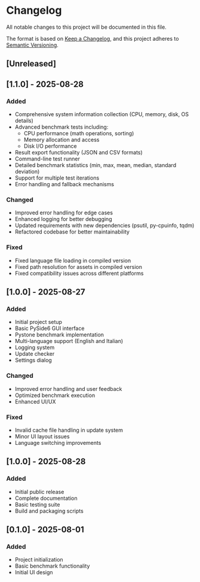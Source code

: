 # Changelog

All notable changes to this project will be documented in this file.

The format is based on [Keep a Changelog](https://keepachangelog.com/en/1.0.0/),
and this project adheres to [Semantic Versioning](https://semver.org/spec/v2.0.0.html).

## [Unreleased]

## [1.1.0] - 2025-08-28

### Added

- Comprehensive system information collection (CPU, memory, disk, OS details)
- Advanced benchmark tests including:
  - CPU performance (math operations, sorting)
  - Memory allocation and access
  - Disk I/O performance
- Result export functionality (JSON and CSV formats)
- Command-line test runner
- Detailed benchmark statistics (min, max, mean, median, standard deviation)
- Support for multiple test iterations
- Error handling and fallback mechanisms

### Changed

- Improved error handling for edge cases
- Enhanced logging for better debugging
- Updated requirements with new dependencies (psutil, py-cpuinfo, tqdm)
- Refactored codebase for better maintainability

### Fixed

- Fixed language file loading in compiled version
- Fixed path resolution for assets in compiled version
- Fixed compatibility issues across different platforms

## [1.0.0] - 2025-08-27

### Added
- Initial project setup
- Basic PySide6 GUI interface
- Pystone benchmark implementation
- Multi-language support (English and Italian)
- Logging system
- Update checker
- Settings dialog

### Changed
- Improved error handling and user feedback
- Optimized benchmark execution
- Enhanced UI/UX

### Fixed
- Invalid cache file handling in update system
- Minor UI layout issues
- Language switching improvements

## [1.0.0] - 2025-08-28

### Added
- Initial public release
- Complete documentation
- Basic testing suite
- Build and packaging scripts

## [0.1.0] - 2025-08-01

### Added
- Project initialization
- Basic benchmark functionality
- Initial UI design

